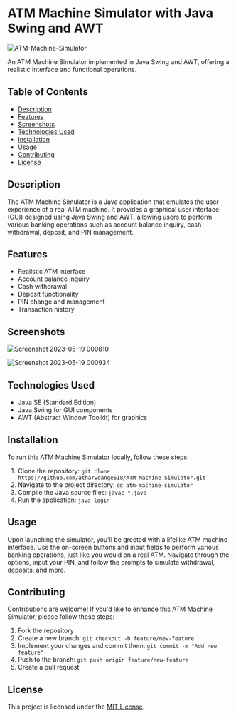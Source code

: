 # ATM Machine Simulator with Java Swing and AWT

![ATM-Machine-Simulator](https://socialify.git.ci/atharvdange618/ATM-Machine-Simulator/image?language=1&name=1&owner=1&theme=Light)

An ATM Machine Simulator implemented in Java Swing and AWT, offering a realistic interface and functional operations.

## Table of Contents

- [Description](#description)
- [Features](#features)
- [Screenshots](#screenshots)
- [Technologies Used](#technologies-used)
- [Installation](#installation)
- [Usage](#usage)
- [Contributing](#contributing)
- [License](#license)

## Description

The ATM Machine Simulator is a Java application that emulates the user experience of a real ATM machine. It provides a graphical user interface (GUI) designed using Java Swing and AWT, allowing users to perform various banking operations such as account balance inquiry, cash withdrawal, deposit, and PIN management.

## Features

- Realistic ATM interface
- Account balance inquiry
- Cash withdrawal
- Deposit functionality
- PIN change and management
- Transaction history

## Screenshots
![Screenshot 2023-05-19 000810](https://github.com/atharvdange618/ATM-Machine-Simulator/assets/103875845/25d677b0-0df9-4b70-847d-5c6718470aa7)

![Screenshot 2023-05-19 000934](https://github.com/atharvdange618/ATM-Machine-Simulator/assets/103875845/f133fbe1-e7f8-4edd-9674-f8fa78c90a2a)

## Technologies Used

- Java SE (Standard Edition)
- Java Swing for GUI components
- AWT (Abstract Window Toolkit) for graphics

## Installation

To run this ATM Machine Simulator locally, follow these steps:

1. Clone the repository: `git clone https://github.com/atharvdange618/ATM-Machine-Simulator.git`
2. Navigate to the project directory: `cd atm-machine-simulator`
3. Compile the Java source files: `javac *.java`
4. Run the application: `java login`

## Usage

Upon launching the simulator, you'll be greeted with a lifelike ATM machine interface. Use the on-screen buttons and input fields to perform various banking operations, just like you would on a real ATM. Navigate through the options, input your PIN, and follow the prompts to simulate withdrawal, deposits, and more.

## Contributing

Contributions are welcome! If you'd like to enhance this ATM Machine Simulator, please follow these steps:

1. Fork the repository
2. Create a new branch: `git checkout -b feature/new-feature`
3. Implement your changes and commit them: `git commit -m "Add new feature"`
4. Push to the branch: `git push origin feature/new-feature`
5. Create a pull request

## License

This project is licensed under the [MIT License](LICENSE).
